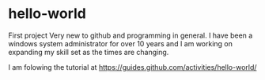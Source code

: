 # hello-world
First project
Very new to github and programming in general. I have been a windows system administrator for over 10 years and I am working on expanding my skill set as the times are changing.

I am folowing the tutorial at https://guides.github.com/activities/hello-world/
